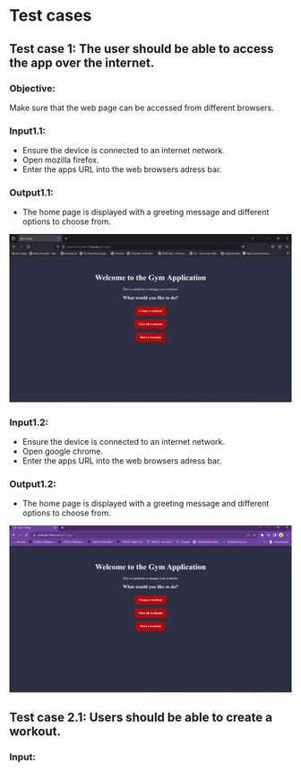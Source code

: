 # Test cases

## Test case 1: The user should be able to access the app over the internet.

### Objective: 

Make sure that the web page can be accessed from different browsers.

### Input1.1:

- Ensure the device is connected to an internet network.
- Open mozilla firefox.
- Enter the apps URL into the web browsers adress bar.

### Output1.1:

- The home page is displayed with a greeting message and different options to choose from.

![testcase11.1MozillaFireFox](./images/testcase1mozillafirefox.png)

### Input1.2:

- Ensure the device is connected to an internet network.
- Open google chrome.
- Enter the apps URL into the web browsers adress bar.

### Output1.2:

- The home page is displayed with a greeting message and different options to choose from.

![testcase1.2GoogleChrome](./images/testcase1googlechrome.png)


## Test case 2.1: Users should be able to create a workout.

### Input:
